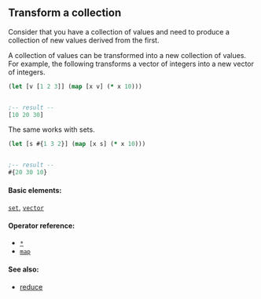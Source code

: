 ## Transform a collection

Consider that you have a collection of values and need to produce a collection of new values derived from the first.

A collection of values can be transformed into a new collection of values. For example, the following transforms a vector of integers into a new vector of integers.

```clojure
(let [v [1 2 3]] (map [x v] (* x 10)))


;-- result --
[10 20 30]
```

The same works with sets.

```clojure
(let [s #{1 3 2}] (map [x s] (* x 10)))


;-- result --
#{20 30 10}
```

#### Basic elements:

[`set`](../halite-basic-syntax-reference.md#set), [`vector`](../halite-basic-syntax-reference.md#vector)

#### Operator reference:

* [`*`](../halite-full-reference.md#_S)
* [`map`](../halite-full-reference.md#map)


#### See also:

* [reduce](reduce.md)


